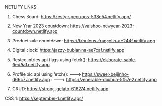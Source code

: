 NETLIFY LINKS:

1. Chess Board: https://zesty-speculoos-538e54.netlify.app/

2. New Year 2023 countdown: https://vaishoo-newyear-2023-countdown.netlify.app

3. Product sale countdown: https://fabulous-frangollo-ac244f.netlify.app

4. Digital clock: https://jazzy-bublanina-ae7caf.netlify.app

5. Restcountries api flags using fetch(): https://elaborate-sable-6ed9a1.netlify.app

6. Profile pic api using fetch(): ---> https://sweet-beijinho-d66c77.netlify.app 
                                : ---> https://venerable-douhua-5f57e2.netlify.app
                                
7. CRUD: https://strong-gelato-616274.netlify.app

CSS 1:  https://september-1.netlify.app/
